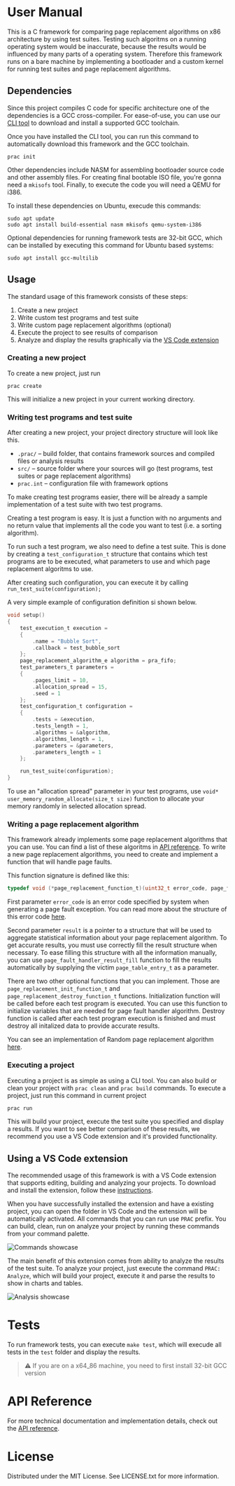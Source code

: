 # User Manual

This is a C framework for comparing page replacement algorithms on x86 architecture by using test suites. Testing such algoritms on a running operating system would be inaccurate, because the results would be influenced by many parts of a operating system. Therefore this framework runs on a bare machine by implementing a bootloader and a custom kernel for running test suites and page replacement algorithms.

## Dependencies

Since this project compiles C code for specific architecture one of the dependencies is a GCC cross-compiler. For ease-of-use, you can use our [CLI tool](https://github.com/vbieleny/prac-cli) to download and install a supported GCC toolchain.

Once you have installed the CLI tool, you can run this command to automatically download this framework and the GCC toolchain.

```shell
prac init
```

Other dependencies include NASM for assembling bootloader source code and other assembly files. For creating final bootable ISO file, you're gonna need a `mkisofs` tool. Finally, to execute the code you will need a QEMU for i386.

To install these dependencies on Ubuntu, execude this commands:

```shell
sudo apt update
sudo apt install build-essential nasm mkisofs qemu-system-i386
```

Optional dependencies for running framework tests are 32-bit GCC, which can be installed by executing this command for Ubuntu based systems:

```shell
sudo apt install gcc-multilib
```

## Usage

The standard usage of this framework consists of these steps:

1. Create a new project
2. Write custom test programs and test suite
3. Write custom page replacement algorithms (optional)
4. Execute the project to see results of comparison
5. Analyze and display the results graphically via the [VS Code extension](https://github.com/vbieleny/prac-extension)

### Creating a new project

To create a new project, just run

```shell
prac create
```

This will initialize a new project in your current working directory.

### Writing test programs and test suite

After creating a new project, your project directory structure will look like this.

- `.prac/` – build folder, that contains framework sources and compiled files or analysis results
- `src/` – source folder where your sources will go (test programs, test suites or page replacement algorithms)
- `prac.int` – configuration file with framework options

To make creating test programs easier, there will be already a sample implementation of a test suite with two test programs.

Creating a test program is easy. It is just a function with no arguments and no return value that implements all the code you want to test (i.e. a sorting algorithm).

To run such a test program, we also need to define a test suite. This is done by creating a `test_configuration_t` structure that contains which test programs are to be executed, what parameters to use and which page replacement algoritms to use.

After creating such configuration, you can execute it by calling `run_test_suite(configuration);`

A very simple example of configuration definition si shown below.

```c
void setup()
{
    test_execution_t execution =
    {
        .name = "Bubble Sort",
        .callback = test_bubble_sort
    };
    page_replacement_algorithm_e algorithm = pra_fifo;
    test_parameters_t parameters =
    {
        .pages_limit = 10,
        .allocation_spread = 15,
        .seed = 1
    };
    test_configuration_t configuration =
    {
        .tests = &execution,
        .tests_length = 1,
        .algorithms = &algorithm,
        .algorithms_length = 1,
        .parameters = &parameters,
        .parameters_length = 1
    };

    run_test_suite(configuration);
}
```

To use an "allocation spread" parameter in your test programs, use `void* user_memory_random_allocate(size_t size)` function to allocate your memory randomly in selected allocation spread.

### Writing a page replacement algorithm

This framework already implements some page replacement algorithms that you can use. You can find a list of these algoritms in [API reference](https://vbieleny.github.io/page-algorithm-comparison/pra__pfh_8h.html#a1b5e8e701f1a8b607fc9c380c391b4cb). To write a new page replacement algorithms, you need to create and implement a function that will handle page faults. 

This function signature is defined like this:

```c
typedef void (*page_replacement_function_t)(uint32_t error_code, page_fault_handler_result_t *result);
```

First parameter `error_code` is an error code specified by system when generating a page fault exception. You can read more about the structure of this error code [here](https://wiki.osdev.org/Exceptions#Page_Fault).

Second parameter `result` is a pointer to a structure that will be used to aggregate statistical information about your page replacement algorithm. To get accurate results, you must use correctly fill the result structure when necessary. To ease filling this structure with all the information manually, you can use `page_fault_handler_result_fill` function to fill the results automatically by supplying the victim `page_table_entry_t` as a parameter.

There are two other optional functions that you can implement. Those are `page_replacement_init_function_t` and `page_replacement_destroy_function_t` functions. Initialization function will be called before each test program is executed. You can use this function to initialize variables that are needed for page fault handler algorithm. Destroy function is called after each test program execution is finished and must destroy all initalized data to provide accurate results.

You can see an implementation of Random page replacement algorithm [here]().

### Executing a project

Executing a project is as simple as using a CLI tool. You can also build or clean your project with `prac clean` and `prac build` commands. To execute a project, just run this command in current project

```c
prac run
```

This will build your project, execute the test suite you specified and display a results. If you want to see better comparison of these results, we recommend you use a VS Code extension and it's provided functionality.

## Using a VS Code extension

The recommended usage of this framework is with a VS Code extension that supports editing, building and analyzing your projects. To download and install the extension, follow these [instructions](https://github.com/vbieleny/prac-extension).

When you have successfully installed the extension and have a existing project, you can open the folder in VS Code and the extension will be automatically activated. All commands that you can run use `PRAC` prefix. You can build, clean, run on analyze your project by running these commands from your command palette.

![Commands showcase](images/commands_showcase.png)

The main benefit of this extension comes from ability to analyze the results of the test suite. To analyze your project, just execute the command `PRAC: Analyze`, which will build your project, execute it and parse the results to show in charts and tables.

![Analysis showcase](images/analysis_showcase.png)

# Tests

To run framework tests, you can execute `make test`, which will execude all tests in the `test` folder and display the results.

> :warning: If you are on a x64_86 machine, you need to first install 32-bit GCC version

# API Reference

For more technical documentation and implementation details, check out the [API reference](https://vbieleny.github.io/page-algorithm-comparison/files.html).

# License
Distributed under the MIT License. See LICENSE.txt for more information.
